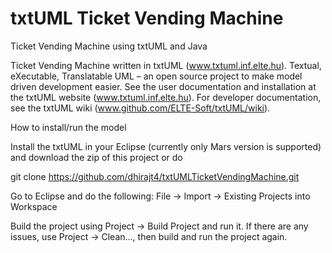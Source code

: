 # txtUML Ticket Vending Machine
Ticket Vending Machine using txtUML and Java

Ticket Vending Machine written in txtUML (www.txtuml.inf.elte.hu). Textual, eXecutable, Translatable UML – an open source project to make model driven development easier. See the user documentation and installation at the txtUML website (www.txtuml.inf.elte.hu). For developer documentation, see the txtUML wiki (www.github.com/ELTE-Soft/txtUML/wiki).

How to install/run the model

Install the txtUML in your Eclipse (currently only Mars version is supported) and download the zip of this project or do

git clone https://github.com/dhirajt4/txtUMLTicketVendingMachine.git

Go to Eclipse and do the following: File -> Import -> Existing Projects into Workspace

Build the project using Project -> Build Project and run it. If there are any issues, use Project -> Clean..., then build and run the project again.
